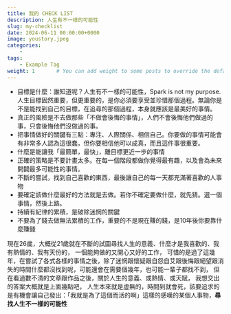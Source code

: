 ```yaml
---
title: 我的 CHECK LIST
description: 人生有不一樣的可能性
slug: my-checklist
date: 2024-06-11 00:00:00+0000
image: youstory.jpeg
categories:
    - 
tags:
    - Example Tag
weight: 1       # You can add weight to some posts to override the default sorting (date descending)
---
```

* 目標是什麼：誰知道呢？人生有不一樣的可能性，Spark is not my purpose.
人生目標固然重要，但更重要的，是你必須要享受並珍惜那個過程。無論你是不是能找到自己的目標，在追尋的那個過程，本身就應該是最美好的事情。
* 真正的風險是不去做那些「不做會後悔的事情」，人們不會後悔他們做過的事，只會後悔他們沒做過的事。
* 把事情做好的關鍵有三點：專注、人際關係、相信自己。你要做的事情可能會有非常多人認為這很蠢，但你要相信他可以成真，而且這件事很重要。
* 什麼是能讓我「最簡單，最快」，離目標更近一步的事情
* 正確的策略是不要計畫太多。在每一個階段都做你覺得最有趣，以及會為未來開闢最多可能性的事情。
* 不斷的嘗試，找到自己喜歡的東西，最後讓自己的每一天都充滿著喜歡的人事物
* 要確定該做什麼最好的方法就是去做。若你不確定要做什麼，就先猜。選一個事情，然後上路。
* 持續有紀律的累積，是破除迷惘的關鍵
* 不要為了錢去做無法累積的工作，重要的不是現在賺的錢，是10年後你要靠什麼賺錢


現在26歲，大概從21歲就在不斷的試圖尋找人生的意義、什麼才是我喜歡的、我有熱情的、我有天份的，
一個能夠做的又開心又好的工作，
可惜的是過了這幾年，在嘗試了各式各樣的事情之後，除了迷惘跟懷疑跟自怨自艾跟後悔跟絕望跟消失的時間什麼都沒找到呢，可能還會在需要個幾年，也可能一輩子都找不到，
但在看過數不清的文章跟作品之後，關於人生的意義、或熱情、或天賦，
我想交出的答案大概就是上面幾點吧，
人生本來就是虛無的，時間到就會死，該要追求的是有機會讓自己發出：「我就是為了這個而活的啊」這樣的感嘆的某個人事物，**尋找人生不一樣的可能性**
